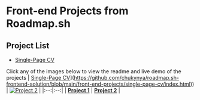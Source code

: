 #   Front-end Projects from Roadmap.sh

##  Project List
- [Single-Page CV](https://github.com/chukynya/roadmap.sh-frontend-solution/blob/main/front-end-projects/single-page-cv/index.html)

Click any of the images below to view the readme and live demo of the projects
| [Single-Page CV](https://github.com/chukynya/roadmap.sh-frontend-solution/blob/main/assets/images/Single-Page%20CV.png)](https://github.com/chukynya/roadmap.sh-frontend-solution/blob/main/front-end-projects/single-page-cv/index.html)) | [![Project 2](https://via.placeholder.com/150)](https://example.com/project2) |
|:--:|:--:|
| **[Project 1](https://example.com/project1)** | **[Project 2](https://example.com/project2)** |
